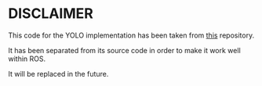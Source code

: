 # DISCLAIMER

This code for the YOLO implementation has been taken from [this](https://github.com/Tianxiaomo/pytorch-YOLOv4/tree/a65d219f9066bae4e12003bd7cdc04531860c672) repository.

It has been separated from its source code in order to make it work well within ROS.

It will be replaced in the future.
